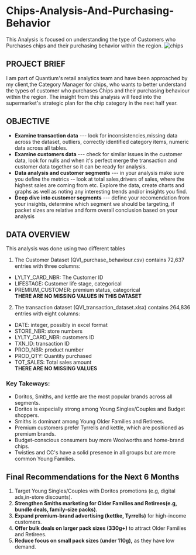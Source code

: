 # Chips-Analysis-And-Purchasing-Behavior
This Analysis is focused on understanding the type of Customers who Purchases chips and their purchasing behavior within the region.
![chips](img_pringles.jpg)
## PROJECT BRIEF
I am part of Quantium's retail analytics team and have been approached by my client,the Category Manager for chips, who wants to better understand the types of customer who purchases Chips and their purchasing behaviour within the region.
  The insight from this analysis will feed into the supermarket's strategic plan for the chip category in the next half year.

## OBJECTIVE
* **Examine  transaction data** --- look for inconsistencies,missing data across the dataset, outliers, correctly identified category items, numeric data across all tables.
* **Examine customers data**  --- check for similar issues in the customer data, look for nulls and when it's perfect merge the transaction and customer data together so it can be ready for analysis.
* **Data analysis and customer segments** --- in your analysis make sure you define the metrics -- look at total sales,drivers of sales, where the highest sales are coming from etc. Explore the data, create charts and graphs as well as noting any interesting trends  and/or insights you find.
* **Deep dive into customer segments** --- define your recomendation from your insights, determine which segment we should be targeting, if packet sizes are relative and form overall conclusion based on your analysis

## DATA OVERVIEW
This analysis was done using two different tables 
1. The Customer Dataset (QVI_purchase_behaviour.csv) contains 72,637 entries with three columns:
* LYLTY_CARD_NBR: The Customer ID
* LIFESTAGE: Customer life stage, categorical
* PREMIUM_CUSTOMER: premium status, categorical <br>  **THERE ARE NO MISSING VALUES IN THIS DATASET**
  
2. The transaction dataset (QVI_transaction_dataset.xlsx) contains 264,836 entries with eight columns:
* DATE: integer, possibly in excel format
* STORE_NBR: store numbers
* LYLTY_CARD_NBR: customers ID
* TXN_ID: transaction ID
* PROD_NBR: product number
* PROD_QTY: Quantity purchased
* TOT_SALES: Total sales amount <br> **THERE ARE NO MISSING VALUES**

### Key Takeways: 
* Doritos, Smiths, and kettle are the most popular brands across all segments.
* Doritos is especially strong among Young Singles/Couples and Budget shoppers.
* Smiths is dominant among Young Older Families and Retirees.
* Premium customers prefer Tyrrells and kettle, which are positioned as premium  brands.
* Budget-conscious consumers buy more Woolworths and home-brand chips.
* Twisties and CC's have a solid presence in all groups but are more common Young Families.

## Final Recommendations for the Next 6 Months 
1. Target Young Singles/Couples with Doritos promotions (e.g, digital ads,in-store discounts).
2. **Strengthen Smiths marketing for Older Families and Retirees(e.g, bundle deals, family-size packs)**.
3. **Expand premium-brand advertising (kettke, Tyrrells)** for high-income customers.
4. **Offer bulk deals on larger pack sizes (330g+)** to attract Older Families and Retirees.
5. **Reduce focus on small pack sizes (under 110g),** as they have low demand.

